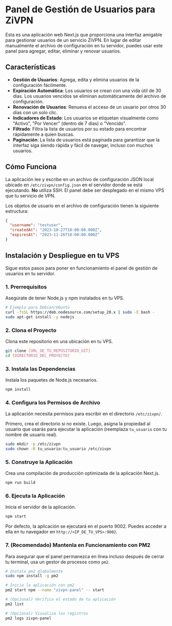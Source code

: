 # Panel de Gestión de Usuarios para ZiVPN

Esta es una aplicación web Next.js que proporciona una interfaz amigable para gestionar usuarios de un servicio ZiVPN. En lugar de editar manualmente el archivo de configuración en tu servidor, puedes usar este panel para agregar, editar, eliminar y renovar usuarios.

## Características

- **Gestión de Usuarios**: Agrega, edita y elimina usuarios de la configuración fácilmente.
- **Expiración Automática**: Los usuarios se crean con una vida útil de 30 días. Los usuarios vencidos se eliminan automáticamente del archivo de configuración.
- **Renovación de Usuarios**: Renueva el acceso de un usuario por otros 30 días con un solo clic.
- **Indicadores de Estado**: Los usuarios se etiquetan visualmente como "Activo", "Por Vencer" (dentro de 7 días) o "Vencido".
- **Filtrado**: Filtra la lista de usuarios por su estado para encontrar rápidamente a quien buscas.
- **Paginación**: La lista de usuarios está paginada para garantizar que la interfaz siga siendo rápida y fácil de navegar, incluso con muchos usuarios.

## Cómo Funciona

La aplicación lee y escribe en un archivo de configuración JSON local ubicado en `/etc/zivpn/config.json` en el servidor donde se está ejecutando. **No** utiliza SSH. El panel debe ser desplegado en el mismo VPS que tu servicio de VPN.

Los objetos de usuario en el archivo de configuración tienen la siguiente estructura:

```json
{
  "username": "testuser",
  "createdAt": "2023-10-27T10:00:00.000Z",
  "expiresAt": "2023-11-26T10:00:00.000Z"
}
```

## Instalación y Despliegue en tu VPS

Sigue estos pasos para poner en funcionamiento el panel de gestión de usuarios en tu servidor.

### 1. Prerrequisitos

Asegúrate de tener Node.js y npm instalados en tu VPS.

```bash
# Ejemplo para Debian/Ubuntu
curl -fsSL https://deb.nodesource.com/setup_20.x | sudo -E bash -
sudo apt-get install -y nodejs
```

### 2. Clona el Proyecto

Clona este repositorio en una ubicación en tu VPS.

```bash
git clone [URL_DE_TU_REPOSITORIO_GIT]
cd [DIRECTORIO_DEL_PROYECTO]
```

### 3. Instala las Dependencias

Instala los paquetes de Node.js necesarios.

```bash
npm install
```

### 4. Configura los Permisos de Archivo

La aplicación necesita permisos para escribir en el directorio `/etc/zivpn/`.

Primero, crea el directorio si no existe. Luego, asigna la propiedad al usuario que usarás para ejecutar la aplicación (reemplaza `tu_usuario` con tu nombre de usuario real).

```bash
sudo mkdir -p /etc/zivpn
sudo chown -R tu_usuario:tu_usuario /etc/zivpn
```

### 5. Construye la Aplicación

Crea una compilación de producción optimizada de la aplicación Next.js.

```bash
npm run build
```

### 6. Ejecuta la Aplicación

Inicia el servidor de la aplicación.

```bash
npm start
```

Por defecto, la aplicación se ejecutará en el puerto 9002. Puedes acceder a ella en tu navegador en `http://<IP_DE_TU_VPS>:9002`.

### 7. (Recomendado) Mantenla en Funcionamiento con PM2

Para asegurar que el panel permanezca en línea incluso después de cerrar tu terminal, usa un gestor de procesos como `pm2`.

```bash
# Instala pm2 globalmente
sudo npm install -g pm2

# Inicia la aplicación con pm2
pm2 start npm --name "zivpn-panel" -- start

# (Opcional) Verifica el estado de tu aplicación
pm2 list

# (Opcional) Visualiza los registros
pm2 logs zivpn-panel
```
